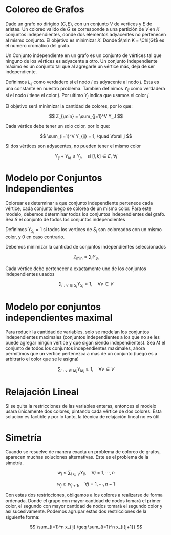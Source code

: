# Coloreo de Grafos

Dado un grafo no dirigido $(G,E)$, con un conjunto $V$ de vertices y $E$ de aristas. Un coloreo valido de $G$ se corresponde a una partición de $V$ en $K$ conjuntos independientes, donde dos elementos adyacentes no pertenecen al mismo conjunto. El objetivo es minimizar $K$. Donde $\min K = \Chi(G)$ es el numero cromatico del grafo.

Un Conjunto independiente en un grafo es un conjunto de vértices tal que ninguno de
los vértices es adyacente a otro. Un conjunto independiente máximo es un conjunto tal que al agregarle un vértice más, deja de ser independiente.

Definimos $L_{ij}$ como verdadero si el nodo $i$ es adyacente al nodo $j$. Esta es una constante en nuestro problema. Tambien definimos $Y_{ij}$ como verdadera si el nodo $i$ tiene el color $j$. Por ultimo $Y_j$ indica que usamos el color $j$.

El objetivo será minimizar la cantidad de colores, por lo que:

$$
Z_{\min} = \sum_{j=1}^V Y_J
$$

Cada vértice debe tener un solo color, por lo que:

$$
\sum_{i=1}^V Y_{ij} = 1, \quad \forall j
$$

Si dos vértices son adyacentes, no pueden tener el mismo color

$$
Y_{ij} + Y_{kj} \leq Y_j, \quad \text{si } [i,k] \in E,\  \forall j
$$

# Modelo por Conjuntos Independientes

Colorear es determinar a que conjunto independiente pertenece cada vértice, cada conjunto luego se colorea de un mismo color. Para este modelo, debemos determinar todos los conjuntos independientes del grafo. Sea $S$ el conjunto de todos los conjuntos independientes

Definimos $Y_{S_i} = 1$ si todos los vertices de $S_i$ son coloreados con un mismo color, y $0$ en caso contrario. 

Debemos minimizar la cantidad de conjuntos independientes seleccionados

$$
Z_{\min} = \sum_{i} Y_{S_i}
$$

Cada vértice debe pertenecer a exactamente uno de los conjuntos independientes usados

$$
\sum_{i:v\in S_i}Y_{S_i} = 1,\quad \forall v \in V
$$

# Modelo por conjuntos independientes maximal

Para reducir la cantidad de variables, solo se modelan los conjuntos independientes maximales (conjuntos independientes a los que no se les puede agregar ningún vértice y que sigan siendo independientes). Sea $M$ el conjunto de todos los conjuntos independientes maximales, ahora permitimos que un vertice pertenezca a mas de un conjunto (luego es a arbitrario el color que se le asigna)

$$
\sum_{i:v\in M_i}Y_{M_i} \geq 1, \quad\forall v \in V
$$

# Relajación Lineal

Si se quita la restricciones de las variables enteras, entonces el modelo usara únicamente dos colores, pintando cada vértice de dos colores. Esta solución es factible y por lo tanto, la técnica de relajación lineal no es útil.

# Simetría

Cuando se resuelve de manera exacta un problema de coloreo de grafos, aparecen muchas soluciones alternativas. Este es el problema de la simetría.

$$
w_j \leq \sum_{i \in V} Y_{ij},\quad \forall j=1, \cdots, n
$$

$$
w_j \geq w_{j+1},\quad \forall j=1, \cdots, n -1
$$

Con estas dos restricciones, obligamos a los colores a realizarse de forma ordenada. Donde el grupo con mayor cantidad de nodos tomará el primer color, el segundo con mayor cantidad de nodos tomará el segundo color y así sucesivamente. Podemos agrupar estas dos restricciones de la siguiente forma:

$$
\sum_{i=1}^n x_{ij} \geq \sum_{i=1}^n x_{i{j+1}}
$$